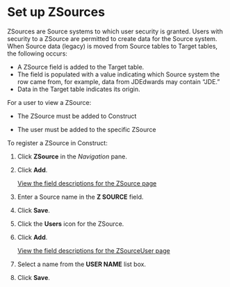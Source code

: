 # Set up ZSources

ZSources are Source systems to which user security is granted. Users
with security to a ZSource are permitted to create data for the Source
system. When Source data (legacy) is moved from Source tables to Target
tables, the following occurs:

  - A ZSource field is added to the Target table.
  - The field is populated with a value indicating which Source system
    the row came from, for example, data from JDEdwards may contain
    “JDE.”
  - Data in the Target table indicates its origin.

For a user to view a ZSource:

  - The ZSource must be added to Construct

  - The user must be added to the specific ZSource

To register a ZSource in Construct:

1.  Click **ZSource** in the *Navigation* pane.

2.  Click **Add**.
    
    [View the field descriptions for the ZSource
    page](../Page_Desc/Z_Source.htm)

3.  Enter a Source name in the **Z SOURCE** field.

4.  Click **Save**.

5.  Click the **Users** icon for the ZSource.

6.  Click **Add**.
    
    [View the field descriptions for the ZSourceUser
    page](../Page_Desc/ZSourceUser.htm)

7.  Select a name from the **USER NAME** list box.

8.  Click **Save**.

